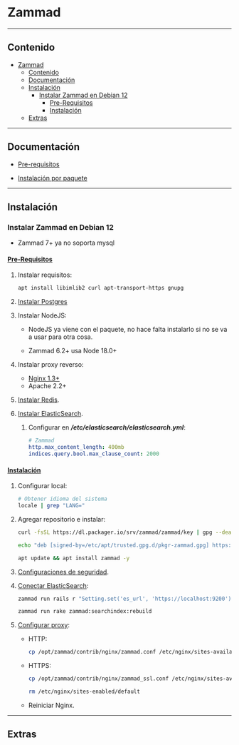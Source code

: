 # Zammad

---

## Contenido

- [Zammad](#zammad)
  - [Contenido](#contenido)
  - [Documentación](#documentación)
  - [Instalación](#instalación)
    - [Instalar Zammad en Debian 12](#instalar-zammad-en-debian-12)
      - [Pre-Requisitos](#pre-requisitos)
      - [Instalación](#instalación-1)
  - [Extras](#extras)

---

## Documentación

- [Pre-requisitos](https://docs.zammad.org/en/latest/prerequisites/software.html)

- [Instalación por paquete](https://docs.zammad.org/en/latest/install/package.html)

---

## Instalación

### Instalar Zammad en Debian 12

- Zammad 7+ ya no soporta mysql

#### [Pre-Requisitos](https://docs.zammad.org/en/latest/prerequisites/software.html)

1. Instalar requisitos:

    ```sh
    apt install libimlib2 curl apt-transport-https gnupg
    ```

2. [Instalar Postgres](../database/postgres.md#instalar-postgresql-en-debian-12)

3. Instalar NodeJS:

   - NodeJS ya viene con el paquete, no hace falta instalarlo si no se va a usar para otra cosa.

   - Zammad 6.2+ usa Node 18.0+

4. Instalar proxy reverso:

   - [Nginx 1.3+](../../web/servidores/nginx.md#instalar-nginx-en-debian)
   - Apache 2.2+

5. [Instalar Redis](../../database/nosql/redis.md#instalar-redis-en-debian-12).

6. [Instalar ElasticSearch](../../database/nosql/elasticsearch.md#instalar-elasticsearch-8-en-debian-12).

    1. Configurar en ***/etc/elasticsearch/elasticsearch.yml***:

        ```yml
        # Zammad
        http.max_content_length: 400mb
        indices.query.bool.max_clause_count: 2000
        ```

#### [Instalación](https://docs.zammad.org/en/latest/install/package.html)

1. Configurar local:

    ```sh
    # Obtener idioma del sistema
    locale | grep "LANG="
    ```

2. Agregar repositorio e instalar:

    ```sh
    curl -fsSL https://dl.packager.io/srv/zammad/zammad/key | gpg --dearmor | tee /etc/apt/trusted.gpg.d/pkgr-zammad.gpg> /dev/null

    echo "deb [signed-by=/etc/apt/trusted.gpg.d/pkgr-zammad.gpg] https://dl.packager.io/srv/deb/zammad/zammad/stable/debian 12 main"| tee /etc/apt/sources.list.d/zammad.list > /dev/null

    apt update && apt install zammad -y
    ```

3. [Configuraciones de seguridad](https://docs.zammad.org/en/latest/install/package.html#firewall-selinux).

4. [Conectar ElasticSearch](https://docs.zammad.org/en/latest/getting-started/configure-webserver.html#adjusting-the-webserver-configuration):

    ```sh
    zammad run rails r "Setting.set('es_url', 'https://localhost:9200')"

    zammad run rake zammad:searchindex:rebuild
    ```

5. [Configurar proxy](https://docs.zammad.org/en/latest/getting-started/configure-webserver.html#adjusting-the-webserver-configuration):

    - HTTP:

      ```sh
      cp /opt/zammad/contrib/nginx/zammad.conf /etc/nginx/sites-available/zammad.conf
      ```

    - HTTPS:

      ```sh
      cp /opt/zammad/contrib/nginx/zammad_ssl.conf /etc/nginx/sites-available/zammad.conf

      rm /etc/nginx/sites-enabled/default
      ```

    - Reiniciar Nginx.

---

## Extras

